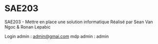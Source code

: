 # SAE203
SAE203 - Mettre en place une solution informatique 
Réalisé par Sean Van Ngoc & Ronan Lepabic

Login admin : admin@gmai.com
mdp admin : admin
